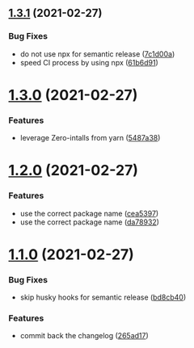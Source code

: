 ## [1.3.1](https://github.com/e0ipso/ts-node-startkit/compare/v1.3.0...v1.3.1) (2021-02-27)


### Bug Fixes

* do not use npx for semantic release ([7c1d00a](https://github.com/e0ipso/ts-node-startkit/commit/7c1d00a048b9a76368797331f31e94ed41c8c295))
* speed CI process by using npx ([61b6d91](https://github.com/e0ipso/ts-node-startkit/commit/61b6d9136409170c1417c748f11ec87f3d3e36b0))

# [1.3.0](https://github.com/e0ipso/ts-node-startkit/compare/v1.2.0...v1.3.0) (2021-02-27)


### Features

* leverage Zero-intalls from yarn ([5487a38](https://github.com/e0ipso/ts-node-startkit/commit/5487a389cef6c2c837a47ee9983209bfaa77cd8b))

# [1.2.0](https://github.com/e0ipso/ts-node-startkit/compare/v1.1.0...v1.2.0) (2021-02-27)


### Features

* use the correct package name ([cea5397](https://github.com/e0ipso/ts-node-startkit/commit/cea5397304d6661147095e32233ab26b52f231e2))
* use the correct package name ([da78932](https://github.com/e0ipso/ts-node-startkit/commit/da78932b7586202566e87f9fb0b6afacae79dcd3))

# [1.1.0](https://github.com/e0ipso/ts-node-startkit/compare/v1.0.0...v1.1.0) (2021-02-27)


### Bug Fixes

* skip husky hooks for semantic release ([bd8cb40](https://github.com/e0ipso/ts-node-startkit/commit/bd8cb40ea6d9c519a5ed57d55d7ea9612c63400e))


### Features

* commit back the changelog ([265ad17](https://github.com/e0ipso/ts-node-startkit/commit/265ad17c90e764ab5b4ad23ca11eae4e30facac7))
